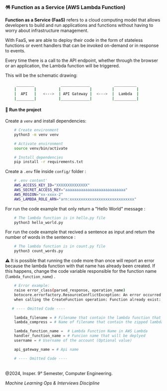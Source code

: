 ### 🪅 Function as a Service (AWS Lambda Function)

**Function as a Service (FaaS)** refers to a cloud computing model that allows developers to build and run applications and functions without having to worry about infrastructure management.

With FaaS, we are able to deploy their code in the form of stateless functions or event handlers that can be invoked on-demand or in response to events.

Every time there is a call to the API endpoint, whether through the browser or an application, the Lambda function will be triggered.

This will be the schematic drawing:

```bash
     ________            _____________           __________
    |        |          |             |         |          |
    |  API   |   <--->  | API Gateway |  <--->  |  Lambda  |
    |________|          |_____________|         |__________|
```

#### 📌 Run the project

Create a `venv` and install dependencies:

```bash
    # Create environment
    python3 -m venv venv  

    # Activate environment
    source venv/bin/activate

    # Install dependencies
    pip install -r requirements.txt
``` 

Create a `.env` file inside `config/` folder :

```bash
    # .env content'
    AWS_ACCESS_KEY_ID="XXXXXXXXXXXXXX"
    AWS_SECRET_ACCESS_KEY="aaaaaaaaaaaaaaaaaaaaaaaaaaa"
    AWS_REGION="xx-xxxx-2"
    AWS_LAMBDA_ROLE_ARN="arn:xxxxxxxxxxxxxxxxxxxxxxxxxxxxx"
``` 

For run the code example that only return a "Hello World" message : 

```bash
    # The lambda function is in hello.py file
    python3 hello_world.py
``` 

For run the code example that recived a sentence as input and return the number of words in the sentence : 

```bash
    # The lambda function is in count.py file
    python3 count_words.py
``` 

⚠️ It is possible that running the code more than once will report an error because the lambda function with that name has already been created. If this happens, change the code variable responsible for the function name (`lambda_function_name`) .

```bash
    # Error example:
    raise error_class(parsed_response, operation_name)
    botocore.errorfactory.ResourceConflictException: An error occurred (ResourceConflictException) 
    when calling the CreateFunction operation: Function already exist: say_hello3_leticiacb1
```

```python 
   # ---- Omitted Code ----

    lambda_filename = # Filename that contain the lambda function that will be deployed
    lambda_compress = # Name of filename that contain the zipped lambda function

    lambda_function_name =  # Lambda Function Name in AWS Lambda
    handler_function_name = # Funcion name that will be deplyed
    username = # Username of the account (Optional value)

    api_gateway_name = # Api name

    # ---- Omitted Code ----
``` 

<br>
@2024, Insper. 9° Semester,  Computer Engineering.
<br>

_Machine Learning Ops & Interviews Discipline_
